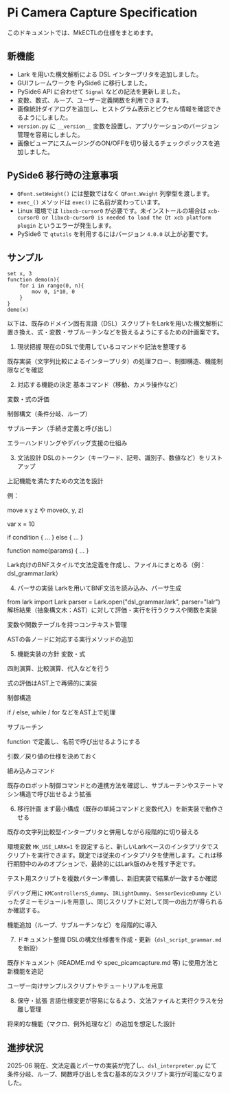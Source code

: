 # Pi Camera Capture Specification

このドキュメントでは、MkECTLの仕様をまとめます。

## 新機能
- Lark を用いた構文解析による DSL インタープリタを追加しました。
- GUIフレームワークを PySide6 に移行しました。
- PySide6 API に合わせて `Signal` などの記法を更新しました。
- 変数、数式、ループ、ユーザー定義関数を利用できます。
- 画像統計ダイアログを追加し、ヒストグラム表示とピクセル情報を確認できるようにしました。
- `version.py` に `__version__` 変数を設置し、アプリケーションのバージョン管理を容易にしました。
- 画像ビューアにスムージングのON/OFFを切り替えるチェックボックスを追加しました。

## PySide6 移行時の注意事項
* `QFont.setWeight()` には整数ではなく `QFont.Weight` 列挙型を渡します。
* `exec_()` メソッドは `exec()` に名前が変わっています。
* Linux 環境では `libxcb-cursor0` が必要です。未インストールの場合は
  `xcb-cursor0 or libxcb-cursor0 is needed to load the Qt xcb platform plugin`
  というエラーが発生します。
* PySide6 で `qtutils` を利用するにはバージョン `4.0.0` 以上が必要です。

## サンプル
```dsl
set x, 3
function demo(n){
    for i in range(0, n){
        mov 0, i*10, 0
    }
}
demo(x)
```


以下は、既存のドメイン固有言語（DSL）スクリプトをLarkを用いた構文解析に置き換え、式・変数・サブルーチンなどを扱えるようにするための計画案です。

1. 現状把握
現在のDSLで使用しているコマンドや記法を整理する

既存実装（文字列比較によるインタープリタ）の処理フロー、制御構造、機能制限などを確認

2. 対応する機能の決定
基本コマンド（移動、カメラ操作など）

変数・式の評価

制御構文（条件分岐、ループ）

サブルーチン（手続き定義と呼び出し）

エラーハンドリングやデバッグ支援の仕組み

3. 文法設計
DSLのトークン（キーワード、記号、識別子、数値など）をリストアップ

上記機能を満たすための文法を設計

例：

move x y z や move(x, y, z)

var x = 10

if condition { ... } else { ... }

function name(params) { ... }

Lark向けのBNFスタイルで文法定義を作成し、ファイルにまとめる（例：dsl_grammar.lark）

4. パーサの実装
Larkを用いてBNF文法を読み込み、パーサ生成

from lark import Lark
parser = Lark.open("dsl_grammar.lark", parser="lalr")
解析結果（抽象構文木：AST）に対して評価・実行を行うクラスや関数を実装

変数や関数テーブルを持つコンテキスト管理

ASTの各ノードに対応する実行メソッドの追加

5. 機能実装の方針
変数・式

四則演算、比較演算、代入などを行う

式の評価はAST上で再帰的に実装

制御構造

if / else, while / for などをAST上で処理

サブルーチン

function で定義し、名前で呼び出せるようにする

引数／戻り値の仕様を決めておく

組み込みコマンド

既存のロボット制御コマンドとの連携方法を確認し、サブルーチンやステートマシン構造で呼び出せるよう拡張

6. 移行計画
まず最小構成（既存の単純コマンドと変数代入）を新実装で動作させる

既存の文字列比較型インタープリタと併用しながら段階的に切り替える

環境変数 `MK_USE_LARK=1` を設定すると、新しいLarkベースのインタプリタでスクリプトを実行できます。既定では従来のインタプリタを使用します。これは移行期間中のみのオプションで、最終的にはLark版のみを残す予定です。

テスト用スクリプトを複数パターン準備し、新旧実装で結果が一致するか確認

デバッグ用に `KMControllersS_dummy`、`IRLightDummy`、`SensorDeviceDummy` といったダミーモジュールを用意し、同じスクリプトに対して同一の出力が得られるか確認する。

機能追加（ループ、サブルーチンなど）を段階的に導入

7. ドキュメント整備
DSLの構文仕様書を作成・更新（`dsl_script_grammar.md` を新設）

既存ドキュメント (README.md や spec_picamcapture.md 等) に使用方法と新機能を追記

ユーザー向けサンプルスクリプトやチュートリアルを用意

8. 保守・拡張
言語仕様変更が容易になるよう、文法ファイルと実行クラスを分離し管理

将来的な機能（マクロ、例外処理など）の追加を想定した設計

## 進捗状況
2025-06 現在、文法定義とパーサの実装が完了し、`dsl_interpreter.py` にて
条件分岐、ループ、関数呼び出しを含む基本的なスクリプト実行が可能になりました。

